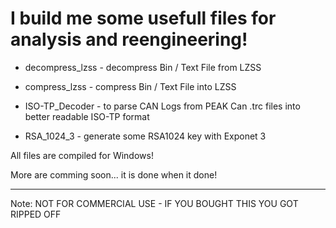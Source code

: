 # I build me some usefull files for analysis and reengineering!

- decompress_lzss - decompress Bin / Text File from LZSS

- compress_lzss - compress Bin / Text File into LZSS 

- ISO-TP_Decoder - to parse CAN Logs from PEAK Can .trc files into better readable ISO-TP format

- RSA_1024_3 - generate some RSA1024 key with Exponet 3

All files are compiled for Windows!
  
More are comming soon... it is done when it done!

----

Note: NOT FOR COMMERCIAL USE - IF YOU BOUGHT THIS YOU GOT RIPPED OFF
